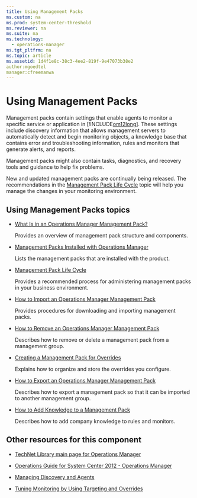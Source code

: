 ```yaml
---
title: Using Management Packs
ms.custom: na
ms.prod: system-center-threshold
ms.reviewer: na
ms.suite: na
ms.technology: 
  - operations-manager
ms.tgt_pltfrm: na
ms.topic: article
ms.assetid: 1d4f1e8c-38c3-4ee2-819f-9e47073b38e2
author:mgoedtel
manager:cfreemanwa
---
```

# Using Management Packs
Management packs contain settings that enable agents to monitor a specific service or application in [!INCLUDE[om12long](../../om/manage/includes/om12long_md.md)]. These settings include discovery information that allows management servers to automatically detect and begin monitoring objects, a knowledge base that contains error and troubleshooting information, rules and monitors that generate alerts, and reports.  
  
Management packs might also contain tasks, diagnostics, and recovery tools and guidance to help fix problems.  
  
New and updated management packs are continually being released. The recommendations in the [Management Pack Life Cycle](../../om/manage/Management-Pack-Life-Cycle.md) topic will help you manage the changes in your monitoring environment.  
  
## Using Management Packs topics  
  
-   [What Is in an Operations Manager Management Pack?](../../om/manage/What-Is-in-an-Operations-Manager-Management-Pack-.md)  
  
    Provides an overview of management pack structure and components.  
  
-   [Management Packs Installed with Operations Manager](../../om/manage/Management-Packs-Installed-with-Operations-Manager.md)  
  
    Lists the management packs that are installed with the product.  
  
-   [Management Pack Life Cycle](../../om/manage/Management-Pack-Life-Cycle.md)  
  
    Provides a recommended process for administering management packs in your business environment.  
  
-   [How to Import an Operations Manager Management Pack](../../om/manage/How-to-Import-an-Operations-Manager-Management-Pack.md)  
  
    Provides procedures for downloading and importing management packs.  
  
-   [How to Remove an Operations Manager Management Pack](../../om/manage/How-to-Remove-an-Operations-Manager-Management-Pack.md)  
  
    Describes how to remove or delete a management pack from a management group.  
  
-   [Creating a Management Pack for Overrides](../../om/manage/Creating-a-Management-Pack-for-Overrides.md)  
  
    Explains how to organize and store the overrides you configure.  
  
-   [How to Export an Operations Manager Management Pack](../../om/manage/How-to-Export-an-Operations-Manager-Management-Pack.md)  
  
    Describes how to export a management pack so that it can be imported to another management group.  
  
-   [How to Add Knowledge to a Management Pack](../../om/manage/How-to-Add-Knowledge-to-a-Management-Pack.md)  
  
    Describes how to add company knowledge to rules and monitors.  
  
## Other resources for this component  
  
-   [TechNet Library main page for Operations Manager](https://go.microsoft.com/fwlink/p/?LinkId=223634)  
  
-   [Operations Guide for System Center 2012 - Operations Manager](../../om/manage/Operations-Guide-for-System-Center-2012---Operations-Manager.md)  
  
-   [Managing Discovery and Agents](../Topic/Managing%20Discovery%20and%20Agents.md)  
  
-   [Tuning Monitoring by Using Targeting and Overrides](../../om/manage/Tuning-Monitoring-by-Using-Targeting-and-Overrides.md)  
  
